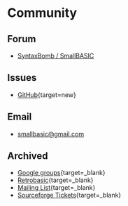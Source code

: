 # Community

## Forum

- [SyntaxBomb / SmallBASIC](https://www.syntaxbomb.com/smallbasic)

## Issues
- [GitHub](https://github.com/smallbasic/SmallBASIC/issues){target=new}

## Email
- [smallbasic@gmail.com](mailto:smallbasic@gmail.com)

## Archived
- [Google groups](https://groups.google.com/forum/#!forum/sbasic){target=_blank}
- [Retrobasic](https://retrobasic.allbasic.info/index.php?PHPSESSID=pn2qric1ibenvcm6sc2ic49cra&board=22.0){target=_blank}
- [Mailing List](https://sourceforge.net/projects/smallbasic/lists/smallbasic-public){target=_blank}
- [Sourceforge Tickets](https://sourceforge.net/p/smallbasic/_list/tickets?source=navbar){target=_blank}

